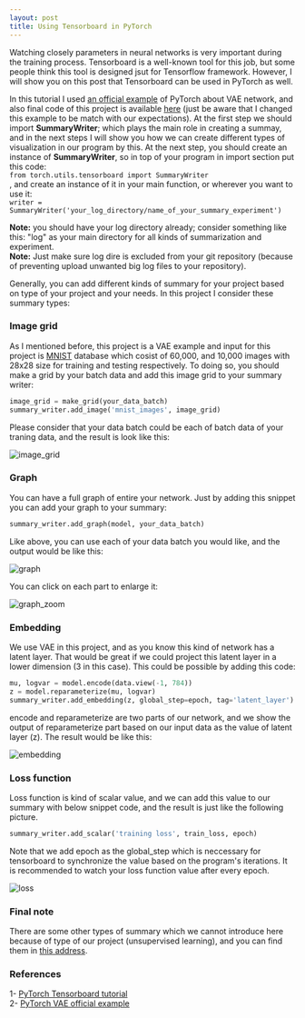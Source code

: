 ```yaml
---
layout: post
title: Using Tensorboard in PyTorch
---
```


Watching closely parameters in neural networks is very important during the training process. Tensorboard is a well-known tool for this job, but some people think this tool is designed jsut for Tensorflow framework. However, I will show you on this post that Tensorboard can be used in PyTorch as well.

In this tutorial I used [an official example](https://github.com/pytorch/examples/tree/master/vae) of PyTorch about VAE network, and also final code of this project is available [here](https://github.com/mrhajbabaei/pytorch-tensorboard) (just be aware that I changed this example to be match with our expectations). At the first step we should import **SummaryWriter**; which plays the main role in creating a summay, and in the next steps I will show you how we can create different types of visualization in our program by this. At the next step, you should create an instance of **SummaryWriter**, so in top of your program in import section put this code:   
`from torch.utils.tensorboard import SummaryWriter`    
, and create an instance of it in your main function, or wherever you want to use it:    
`writer = SummaryWriter('your_log_directory/name_of_your_summary_experiment')`

**Note:** you should have your log directory already; consider something like this: "log" as your main directory for all kinds of summarization and experiment.    
**Note:** Just make sure log dire is excluded from your git repository (because of preventing upload unwanted big log files to your repository).

Generally, you can add different kinds of summary for your project based on type of your project and your needs. In this project I consider these summary types:
### Image grid   
As I mentioned before, this project is a VAE example and input for this project is [MNIST](http://yann.lecun.com/exdb/mnist/) database which cosist of 60,000, and 10,000 images with 28x28 size for training and testing respectively. To doing so, you should make a grid by your batch data and add this image grid to your summary writer:   
```python
image_grid = make_grid(your_data_batch)  
summary_writer.add_image('mnist_images', image_grid)
```
Please consider that your data batch could be each of batch data of your traning data, and the result is look like this:

![image_grid](https://user-images.githubusercontent.com/25500417/89778472-d65cd300-db22-11ea-8933-3b4825088f38.png)


### Graph  
You can have a full graph of entire your network. Just by adding this snippet you can add your graph to your summary:
```python
summary_writer.add_graph(model, your_data_batch)
```
Like above, you can use each of your data batch you would like, and the output would be like this:

![graph](https://user-images.githubusercontent.com/25500417/89778404-b3322380-db22-11ea-91fa-6bbcedd301cd.png)

You can click on each part to enlarge it:

![graph_zoom](https://user-images.githubusercontent.com/25500417/89778454-cc3ad480-db22-11ea-9acf-a774b11e8689.png)


### Embedding

We use VAE in this project, and as you know this kind of network has a latent layer. That would be great if we could project this latent layer in a lower dimension (3 in this case). This could be possible by adding this code:

```python
mu, logvar = model.encode(data.view(-1, 784))
z = model.reparameterize(mu, logvar)
summary_writer.add_embedding(z, global_step=epoch, tag='latent_layer')
```
encode and reparameterize are two parts of our network, and we show the output of reparameterize part based on our input data as the value of latent layer (z). The result would be like this: 

![embedding](https://user-images.githubusercontent.com/25500417/89778344-9564be80-db22-11ea-8fd7-f7b8a38468d9.png)


### Loss function

Loss function is kind of scalar value, and we can add this value to our summary with below snippet code, and the result is just like the following picture.

```python
summary_writer.add_scalar('training loss', train_loss, epoch)
```
Note that we add epoch as the global_step which is neccessary for tensorboard to synchronize the value based on the program's iterations. It is recommended to watch your loss function value after every epoch.

![loss](https://user-images.githubusercontent.com/25500417/89778514-e674b280-db22-11ea-8cdb-a63c6740d992.png)


### Final note

There are some other types of summary which we cannot introduce here because of type of our project (unsupervised learning), and you can find them in [this address](https://pytorch.org/docs/stable/tensorboard.html).

### References
1- [PyTorch Tensorboard tutorial](https://pytorch.org/tutorials/intermediate/tensorboard_tutorial.html)   
2- [PyTorch VAE official example](https://github.com/pytorch/examples/tree/master/vae)